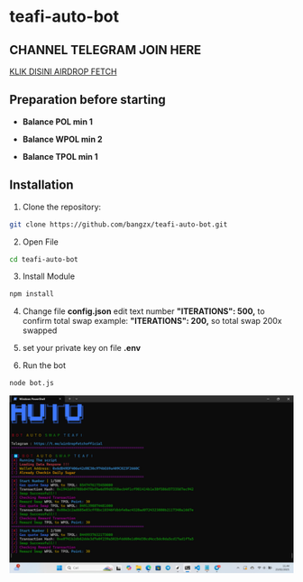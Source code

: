 # teafi-auto-bot

## CHANNEL TELEGRAM JOIN HERE
[KLIK DISINI AIRDROP FETCH](https://t.me/airdropfetchofficial)

## Preparation before starting
- **Balance POL min 1**

- **Balance WPOL min 2**

- **Balance TPOL min 1**

## Installation 
1. Clone the repository:
```bash
git clone https://github.com/bangzx/teafi-auto-bot.git
```
2. Open File
```bash
cd teafi-auto-bot
```
3. Install Module
```bash
npm install
```
4. Change file **config.json** edit text number **"ITERATIONS": 500,** to confirm total swap
example:   **"ITERATIONS": 200,** so total swap 200x swapped

5. set your private key on file **.env**

6. Run the bot
```bash
node bot.js
```
![](teafi.jpg)
